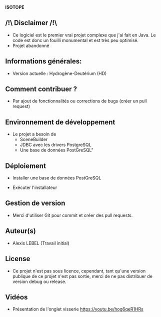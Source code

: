 **ISOTOPE**

## /!\ Disclaimer /!\

- Ce logiciel est le premier vrai projet complexe que j'ai fait en Java. Le code est donc un fouilli monumental et est très peu optimisé.
- Projet abandonné



## Informations générales:

- Version actuelle : Hydrogène-Deutérium (HD)
	

## Comment contribuer ?

- Par ajout de fonctionnalités ou corrections de bugs (créer un pull request)


## Environnement de développement

- Le projet a besoin de
	- SceneBuilder
	- JDBC avec les drivers PostgreSQL
	- Une base de données PostGreSQL"


## Déploiement

- Installer une base de données PostGreSQL

- Exécuter l'installateur


## Gestion de version

- Merci d'utiliser Git pour commit et créer des pull requests.


## Auteur(s)

- Alexis LEBEL (Travail initial)

## License

- Ce projet n'est pas sous licence, cependant, tant qu'une version publique de ce projet n'est pas sortie, merci de ne pas
	distribuer de version debug ou release.
	
## Vidéos
- Présentation de l'onglet visserie
https://youtu.be/hog6qeR1HRs
